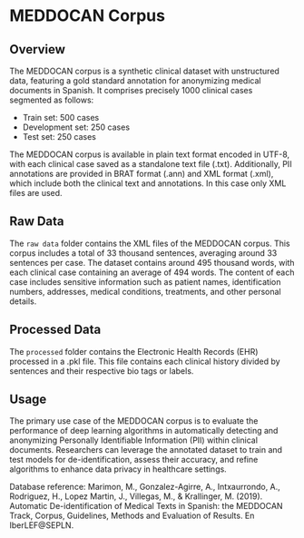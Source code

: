 # MEDDOCAN Corpus

## Overview

The MEDDOCAN corpus is a synthetic clinical dataset with unstructured data, featuring a gold standard annotation for anonymizing medical documents in Spanish. It comprises precisely 1000 clinical cases segmented as follows:

- Train set: 500 cases
- Development set: 250 cases
- Test set: 250 cases

The MEDDOCAN corpus is available in plain text format encoded in UTF-8, with each clinical case saved as a standalone text file (.txt). Additionally, PII annotations are provided in BRAT format (.ann) and XML format (.xml), which include both the clinical text and annotations. In this case only XML files are used.

## Raw Data

The `raw data` folder contains the XML files of the MEDDOCAN corpus. This corpus includes a total of 33 thousand sentences, averaging around 33 sentences per case. The dataset contains around 495 thousand words, with each clinical case containing an average of 494 words. The content of each case includes sensitive information such as patient names, identification numbers, addresses, medical conditions, treatments, and other personal details.


## Processed Data

The `processed` folder contains the Electronic Health Records (EHR) processed in a .pkl file. This file contains each clinical history divided by sentences and their respective bio tags or labels.

## Usage

The primary use case of the MEDDOCAN corpus is to evaluate the performance of deep learning algorithms in automatically detecting and anonymizing Personally Identifiable Information (PII) within clinical documents. Researchers can leverage the annotated dataset to train and test models for de-identification, assess their accuracy, and refine algorithms to enhance data privacy in healthcare settings.



Database reference: Marimon, M., Gonzalez-Agirre, A., Intxaurrondo, A., Rodriguez, H., Lopez Martin, J., Villegas, M., & Krallinger, M. (2019). Automatic De-identification of Medical Texts in Spanish: the MEDDOCAN Track, Corpus, Guidelines, Methods and Evaluation of Results. En IberLEF@SEPLN.
